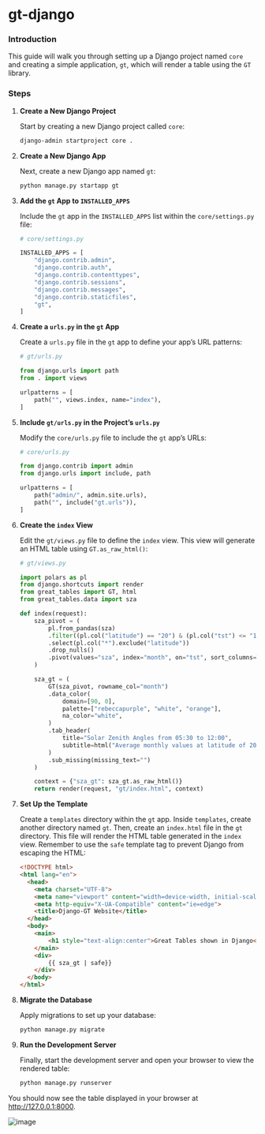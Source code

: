 # gt-django

### Introduction

This guide will walk you through setting up a Django project named `core` and creating a simple application, `gt`, which will render a table using the `GT` library.

### Steps

1. **Create a New Django Project**

   Start by creating a new Django project called `core`:

   ```bash
   django-admin startproject core .
   ```

2. **Create a New Django App**

   Next, create a new Django app named `gt`:

   ```bash
   python manage.py startapp gt
   ```

3. **Add the `gt` App to `INSTALLED_APPS`**

   Include the `gt` app in the `INSTALLED_APPS` list within the `core/settings.py` file:

   ```python
   # core/settings.py

   INSTALLED_APPS = [
       "django.contrib.admin",
       "django.contrib.auth",
       "django.contrib.contenttypes",
       "django.contrib.sessions",
       "django.contrib.messages",
       "django.contrib.staticfiles",
       "gt",
   ]
   ```

4. **Create a `urls.py` in the `gt` App**

   Create a `urls.py` file in the `gt` app to define your app’s URL patterns:

   ```python
   # gt/urls.py

   from django.urls import path
   from . import views

   urlpatterns = [
       path("", views.index, name="index"),
   ]
   ```

5. **Include `gt/urls.py` in the Project’s `urls.py`**

   Modify the `core/urls.py` file to include the `gt` app’s URLs:

   ```python
   # core/urls.py

   from django.contrib import admin
   from django.urls import include, path

   urlpatterns = [
       path("admin/", admin.site.urls),
       path("", include("gt.urls")),
   ]
   ```

6. **Create the `index` View**

   Edit the `gt/views.py` file to define the `index` view. This view will generate an HTML table using `GT.as_raw_html()`:

   ```python
   # gt/views.py

   import polars as pl
   from django.shortcuts import render
   from great_tables import GT, html
   from great_tables.data import sza

   def index(request):
       sza_pivot = (
           pl.from_pandas(sza)
           .filter((pl.col("latitude") == "20") & (pl.col("tst") <= "1200"))
           .select(pl.col("*").exclude("latitude"))
           .drop_nulls()
           .pivot(values="sza", index="month", on="tst", sort_columns=True)
       )

       sza_gt = (
           GT(sza_pivot, rowname_col="month")
           .data_color(
               domain=[90, 0],
               palette=["rebeccapurple", "white", "orange"],
               na_color="white",
           )
           .tab_header(
               title="Solar Zenith Angles from 05:30 to 12:00",
               subtitle=html("Average monthly values at latitude of 20&deg;N."),
           )
           .sub_missing(missing_text="")
       )

       context = {"sza_gt": sza_gt.as_raw_html()}
       return render(request, "gt/index.html", context)
   ```

7. **Set Up the Template**

   Create a `templates` directory within the `gt` app. Inside `templates`, create another directory named `gt`. Then, create an `index.html` file in the `gt` directory. This file will render the HTML table generated in the `index` view. Remember to use the `safe` template tag to prevent Django from escaping the HTML:

   ```html
   <!DOCTYPE html>
   <html lang="en">
     <head>
       <meta charset="UTF-8">
       <meta name="viewport" content="width=device-width, initial-scale=1.0">
       <meta http-equiv="X-UA-Compatible" content="ie=edge">
       <title>Django-GT Website</title>
     </head>
     <body>
       <main>
           <h1 style="text-align:center">Great Tables shown in Django</h1>  
       </main>
       <div>
           {{ sza_gt | safe}}
       </div>
     </body>
   </html>
   ```

8. **Migrate the Database**

   Apply migrations to set up your database:

   ```bash
   python manage.py migrate
   ```

9. **Run the Development Server**

   Finally, start the development server and open your browser to view the rendered table:

   ```bash
   python manage.py runserver
   ```

You should now see the table displayed in your browser at http://127.0.0.1:8000.

![image](https://github.com/user-attachments/assets/ddccc7cd-e9db-4d31-8599-dd3e4402a910)
